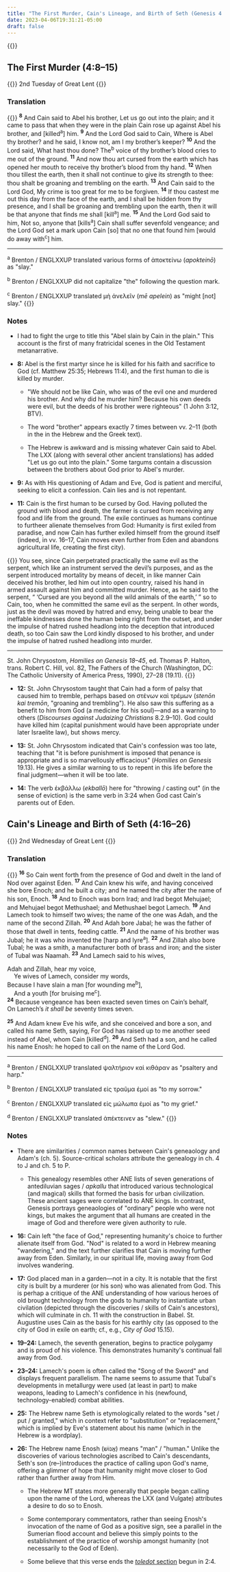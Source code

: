 ```yaml
---
title: "The First Murder, Cain's Lineage, and Birth of Seth (Genesis 4:8–26)"
date: 2023-04-06T19:31:21-05:00
draft: false
---
```


{{<toc>}}

## The First Murder (4:8–15)

{{<hint type=tip icon=gdoc_bookmark title="Lectionary">}}
2nd Tuesday of Great Lent
{{</hint>}}

### Translation

{{<hint type=important icon=gdoc_fire title="Genesis 4:8–15 (ENGLXXUP), altered">}}
<sup><b>8</b></sup> And Cain said to Abel his brother, Let us go out into the plain; and it came to pass that when they were in the plain Cain rose up against Abel his brother, and [killed<sup>a</sup>] him. <sup><b>9</b></sup> And the Lord God said to Cain, Where is Abel thy brother? and he said, I know not, am I my brother’s keeper? <sup><b>10</b></sup> And the Lord said, What hast thou done? The<sup>b</sup> voice of thy brother’s blood cries to me out of the ground. <sup><b>11</b></sup> And now thou art cursed from the earth which has opened her mouth to receive thy brother’s blood from thy hand. <sup><b>12</b></sup> When thou tillest the earth, then it shall not continue to give its strength to thee: thou shalt be groaning and trembling on the earth. <sup><b>13</b></sup> And Cain said to the Lord God, My crime is too great for me to be forgiven. <sup><b>14</b></sup> If thou castest me out this day from the face of the earth, and I shall be hidden from thy presence, and I shall be groaning and trembling upon the earth, then it will be that anyone that finds me shall [kill<sup>a</sup>] me. <sup><b>15</b></sup> And the Lord God said to him, Not so, anyone that [kills<sup>a</sup>] Cain shall suffer sevenfold vengeance; and the Lord God set a mark upon Cain [so] that no one that found him [would do away with<sup>c</sup>] him.

---
<sup>a</sup> Brenton / ENGLXXUP translated various forms of ἀποκτείνω (*apokteinō*) as "slay."

<sup>b</sup> Brenton / ENGLXXUP did not capitalize "the" following the question mark.

<sup>c</sup> Brenton / ENGLXXUP translated μὴ ἀνελεῖν (*mē apelein*) as "might [not] slay."
{{</hint>}}

### Notes

- I had to fight the urge to title this "Abel slain by Cain in the plain." This account is the first of many fratricidal scenes in the Old Testament metanarrative.

- **8:** Abel is the first martyr since he is killed for his faith and sacrifice to God (cf. Matthew 25:35; Hebrews 11:4), and the first human to die is killed by murder. 

  - "We should not be like Cain, who was of the evil one and murdered his brother. And why did he murder him? Because his own deeds were evil, but the deeds of his brother were righteous" (1 John 3:12, BTV).

  - The word "brother" appears exactly 7 times between vv. 2–11 (both in the in the Hebrew and the Greek text).

  - The Hebrew is awkward and is missing whatever Cain said to Abel. The LXX (along with several other ancient translations) has added "Let us go out into the plain." Some targums contain a discussion between the brothers about God prior to Abel's murder.

- **9:** As with His questioning of Adam and Eve, God is patient and merciful, seeking to elicit a confession. Cain lies and is not repentant.

- **11:** Cain is the first human to be cursed by God. Having polluted the ground with blood and death, the farmer is cursed from receiving any food and life from the ground. The exile continues as humans continue to furtheer alienate themselves from God: Humanity is first exiled from paradise, and now Cain has further exiled himself from the ground itself (indeed, in vv. 16–17, Cain moves even further from Eden and abandons agricultural life, creating the first city).

{{<hint type=note icon=gdoc_keyboard_arrow_right title="Quote">}}
You see, since Cain perpetrated practically the same evil as the serpent, which like an instrument served the devil’s purposes, and as the serpent introduced mortality by means of deceit, in like manner Cain deceived his brother, led him out into open country, raised his hand in armed assault against him and committed murder. Hence, as he said to the serpent, “ ‘Cursed are you beyond all the wild animals of the earth,’ ” so to Cain, too, when he committed the same evil as the serpent. In other words, just as the devil was moved by hatred and envy, being unable to bear the ineffable kindnesses done the human being right from the outset, and under the impulse of hatred rushed headlong into the deception that introduced death, so too Cain saw the Lord kindly disposed to his brother, and under the impulse of hatred rushed headlong into murder.

---
St. John Chrysostom, *Homilies on Genesis 18–45*, ed. Thomas P. Halton, trans. Robert C. Hill, vol. 82, The Fathers of the Church (Washington, DC: The Catholic University of America Press, 1990), 27–28 (19.11).
{{</hint>}}

- **12:** St. John Chrysostom taught that Cain had a form of palsy that caused him to tremble, perhaps based on στένων καὶ τρέμων (*stenōn kai tremōn*, "groaning and trembling"). He also saw this suffering as a benefit to him from God (a medicine for his soul)&mdash;and as a warning to others (*Discourses against Judaizing Christians* 8.2.9–10). God could have killed him (capital punishment would have been appropriate under later Israelite law), but shows mercy.

- **13:** St. John Chrysostom indicated that Cain's confession was too late, teaching that "it is before punishment is imposed that penance is appropriate and is so marvellously efficacious" (*Homilies on Genesis* 19.13). He gives a similar warning to us to repent in this life before the final judgment&mdash;when it will be too late.

- **14:** The verb ἐκβάλλω (*ekballō*) here for "throwing / casting out" (in the sense of eviction) is the same verb in 3:24 when God cast Cain's parents out of Eden.



## Cain's Lineage and Birth of Seth (4:16–26)

{{<hint type=tip icon=gdoc_bookmark title="Lectionary">}}
2nd Wednesday of Great Lent
{{</hint>}}

### Translation

{{<hint type=important icon=gdoc_fire title="Genesis 4:16–26 (ENGLXXUP), altered">}}
<sup><b>16</b></sup> So Cain went forth from the presence of God and dwelt in the land of Nod over against Eden. <sup><b>17</b></sup> And Cain knew his wife, and having conceived she bore Enoch; and he built a city; and he named the city after the name of his son, Enoch. <sup><b>18</b></sup> And to Enoch was born Irad; and Irad begot Mehujael; and Mehujael begot Methushael; and Methushael begot Lamech. <sup><b>19</b></sup> And Lamech took to himself two wives; the name of the one was Adah, and the name of the second Zillah. <sup><b>20</b></sup> And Adah bore Jabal; he was the father of those that dwell in tents, feeding cattle. <sup><b>21</b></sup> And the name of his brother was Jubal; he it was who invented the [harp and lyre<sup>a</sup>]. <sup><b>22</b></sup> And Zillah also bore Tubal; he was a smith, a manufacturer both of brass and iron; and the sister of Tubal was Naamah. <sup><b>23</b></sup> And Lamech said to his wives,

Adah and Zillah, hear my voice, <br />
&nbsp;&nbsp;&nbsp;&nbsp;Ye wives of Lamech, consider my words,<br />
Because I have slain a man [for wounding me<sup>b</sup>],<br />
&nbsp;&nbsp;&nbsp;&nbsp;And a youth [for bruising me<sup>c</sup>].<br />
<sup><b>24</b></sup> Because vengeance has been exacted seven times on Cain’s behalf,<br />
On Lamech’s *it shall be* seventy times seven.<br />

<sup><b>25</b></sup> And Adam knew Eve his wife, and she conceived and bore a son, and called his name Seth, saying, For God has raised up to me another seed instead of Abel, whom Cain [killed<sup>d</sup>]. <sup><b>26</b></sup> And Seth had a son, and he called his name Enosh: he hoped to call on the name of the Lord God. 

---
<sup>a</sup> Brenton / ENGLXXUP translated ψαλτήριον καὶ κιθάραν as "psaltery and harp."

<sup>b</sup> Brenton / ENGLXXUP translated εἰς τραῦμα ἐμοί as "to my sorrow."

<sup>c</sup> Brenton / ENGLXXUP translated εἰς μώλωπα ἐμοί as "to my grief."

<sup>d</sup> Brenton / ENGLXXUP translated ἀπέκτεινεν as "slew."
{{</hint>}}

### Notes

- There are similarities / common names between Cain's geneaology and Adam's (ch. 5). Source-critical scholars attribute the genealogy in ch. 4 to J and ch. 5 to P.

  - This genealogy resembles other ANE lists of seven generations of antediluvian sages / *apkallu* that introduced various technological (and magical) skills that formed the basis for urban civilization. These ancient sages were correlated to ANE kings. In contrast, Genesis portrays geneaologies of "ordinary" people who were not kings, but makes the argument that all humans are created in the image of God and therefore were given authority to rule.

- **16:** Cain left "the face of God," representing humanity's choice to further alienate itself from God. "Nod" is related to a word in Hebrew meaning "wandering," and the text further clarifies that Cain is moving further away from Eden. Similarly, in our spiritual life, moving away from God involves wandering.

- **17:** God placed man in a garden&mdash;not in a city. It is notable that the first city is built by a murderer (or his son) who was alienated from God. This is perhap a critique of the ANE understanding of how various heroes of old brought technology from the gods to humanity to instantiate urban civilation (depicted through the discoveries / skills of Cain's ancestors), which will culminate in ch. 11 with the construction in Babel. St. Augustine uses Cain as the basis for his earthly city (as opposed to the city of God in exile on earth; cf., e.g., *City of God* 15.15).

- **19–24:** Lamech, the seventh generation, begins to practice polygamy and is proud of his violence. This demonstrates humanity's continual fall away from God.

- **23–24:** Lamech's poem is often called the "Song of the Sword" and displays frequent parallelism. The name seems to assume that Tubal's developments in metallurgy were used (at least in part) to make weapons, leading to Lamech's confidence in his (newfound, technology-enabled) combat abilities.

- **25:** The Hebrew name Seth is etymologically related to the words "set / put / granted," which in context refer to "substitution" or "replacement," which is implied by Eve's statement about his name (which in the Hebrew is a wordplay).

- **26:** The Hebrew name Enosh (אֱנוֹשׁ) means "man" / "human." Unlike the discoveries of various technologies ascribed to Cain's descendants, Seth's son (re–)introduces the practice of calling upon God's name, offering a glimmer of hope that humanity might move closer to God rather than further away from Him. 

  - The Hebrew MT states more generally that people began calling upon the name of the Lord, whereas the LXX (and Vulgate) attributes a desire to do so to Enosh.

  - Some contemporary commentators, rather than seeing Enosh's invocation of the name of God as a positive sign, see a parallel in the Sumerian flood account and believe this simply points to the establishment of the practice of worship amongst humanity (not necessarily to the God of Eden).

  - Some believe that this verse ends the [*toledot* section](/ot/pentateuch/genesis/themes/toledot) begun in 2:4.
